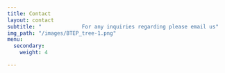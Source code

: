 ```yaml
---
title: Contact
layout: contact
subtitle: "             For any inquiries regarding please email us"
img_path: "/images/BTEP_tree-1.png"
menu:
  secondary:
    weight: 4

---
```

